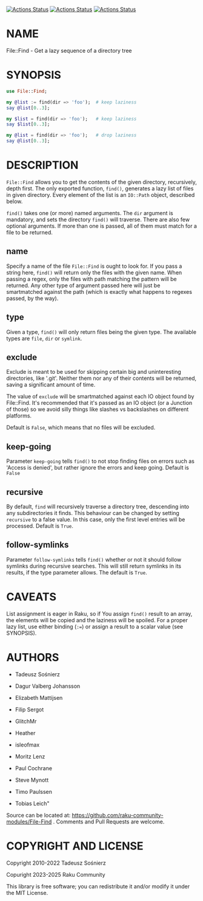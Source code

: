 [![Actions Status](https://github.com/raku-community-modules/File-Find/actions/workflows/linux.yml/badge.svg)](https://github.com/raku-community-modules/File-Find/actions) [![Actions Status](https://github.com/raku-community-modules/File-Find/actions/workflows/macos.yml/badge.svg)](https://github.com/raku-community-modules/File-Find/actions) [![Actions Status](https://github.com/raku-community-modules/File-Find/actions/workflows/windows.yml/badge.svg)](https://github.com/raku-community-modules/File-Find/actions)

NAME
====

File::Find - Get a lazy sequence of a directory tree

SYNOPSIS
========

```raku
use File::Find;

my @list := find(dir => 'foo');  # keep laziness
say @list[0..3];

my $list = find(dir => 'foo');   # keep laziness
say $list[0..3];

my @list = find(dir => 'foo');   # drop laziness
say @list[0..3];
```

DESCRIPTION
===========

`File::Find` allows you to get the contents of the given directory, recursively, depth first. The only exported function, `find()`, generates a lazy list of files in given directory. Every element of the list is an `IO::Path` object, described below.

`find()` takes one (or more) named arguments. The `dir` argument is mandatory, and sets the directory `find()` will traverse. There are also few optional arguments. If more than one is passed, all of them must match for a file to be returned.

name
----

Specify a name of the file `File::Find` is ought to look for. If you pass a string here, `find()` will return only the files with the given name. When passing a regex, only the files with path matching the pattern will be returned. Any other type of argument passed here will just be smartmatched against the path (which is exactly what happens to regexes passed, by the way).

type
----

Given a type, `find()` will only return files being the given type. The available types are `file`, `dir` or `symlink`.

exclude
-------

Exclude is meant to be used for skipping certain big and uninteresting directories, like '.git'. Neither them nor any of their contents will be returned, saving a significant amount of time.

The value of `exclude` will be smartmatched against each IO object found by File::Find. It's recommended that it's passed as an IO object (or a Junction of those) so we avoid silly things like slashes vs backslashes on different platforms.

Default is `False`, which means that no files will be excluded.

keep-going
----------

Parameter `keep-going` tells `find()` to not stop finding files on errors such as 'Access is denied', but rather ignore the errors and keep going. Default is `False`

recursive
---------

By default, `find` will recursively traverse a directory tree, descending into any subdirectories it finds. This behaviour can be changed by setting `recursive` to a false value. In this case, only the first level entries will be processed. Default is `True`.

follow-symlinks
---------------

Parameter `follow-symlinks` tells `find()` whether or not it should follow symlinks during recursive searches. This will still return symlinks in its results, if the type parameter allows. The default is `True`.

CAVEATS
=======

List assignment is eager in Raku, so if You assign `find()` result to an array, the elements will be copied and the laziness will be spoiled. For a proper lazy list, use either binding (`:=`) or assign a result to a scalar value (see SYNOPSIS).

AUTHORS
=======

  * Tadeusz Sośnierz

  * Dagur Valberg Johansson

  * Elizabeth Mattijsen

  * Filip Sergot

  * GlitchMr

  * Heather

  * isleofmax

  * Moritz Lenz

  * Paul Cochrane

  * Steve Mynott

  * Timo Paulssen

  * Tobias Leich"

Source can be located at: https://github.com/raku-community-modules/File-Find . Comments and Pull Requests are welcome.

COPYRIGHT AND LICENSE
=====================

Copyright 2010-2022 Tadeusz Sośnierz

Copuright 2023-2025 Raku Community

This library is free software; you can redistribute it and/or modify it under the MIT License.

